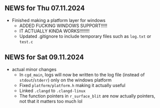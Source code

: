 ## NEWS for Thu 07.11.2024

* Finished making a platform layer for windows
    * ADDED FUCKING WINDOWS SUPPORT!!!!!
    * IT ACTUALLY KINDA WORKS!!!!!!!!
    * Updated .gitignore to include temporary files such as `log.txt` or `test.c`

## NEWS for Sat 09.11.2024
* actual minor changes
    * In `cgd_main`, logs will now be written to the log file (instead of `stdout`/`stderr`) only on the windows platform
    * Fixed `platform/platform.h` making it actually useful
    * Linked `.clangd` to `.clangd-linux`
    * The function pointers in `r_surface_blit` are now actually pointers, not that it matters too much lol
